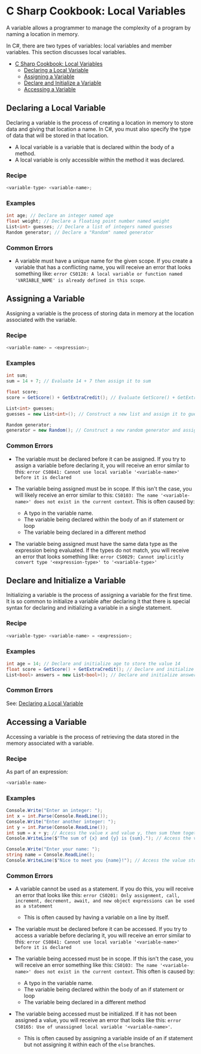 # C Sharp Cookbook: Local Variables

A variable allows a programmer to manage the complexity of a program by naming a
location in memory.

In C#, there are two types of variables: local variables and member variables.
This section discusses local variables.

- [C Sharp Cookbook: Local Variables](#c-sharp-cookbook-local-variables)
  - [Declaring a Local Variable](#declaring-a-local-variable)
  - [Assigning a Variable](#assigning-a-variable)
  - [Declare and Initialize a Variable](#declare-and-initialize-a-variable)
  - [Accessing a Variable](#accessing-a-variable)

## Declaring a Local Variable

Declaring a variable is the process of creating a location in memory to store
data and giving that location a name. In C#, you must also specify the type of
data that will be stored in that location.

* A local variable is a variable that is declared within the body of a method. 
* A local variable is only accessible within the method it was declared.

### Recipe <!-- omit in toc --> 

```csharp
<variable-type> <variable-name>;
```

### Examples <!-- omit in toc --> 

```csharp
int age; // Declare an integer named age
float weight; // Declare a floating point number named weight
List<int> guesses; // Declare a list of integers named guesses
Random generator; // Declare a "Random" named generator
```

### Common Errors <!-- omit in toc --> 

* A variable must have a unique name for the given scope. If you create a
  variable that has a conflicting name, you will receive an error that looks
  something like: `error CS0128: A local variable or function named
  'VARIABLE_NAME' is already defined in this scope`.

## Assigning a Variable

Assigning a variable is the process of storing data in memory at the location
associated with the variable.

### Recipe <!-- omit in toc --> 

```csharp
<variable-name> = <expression>;
```

### Examples <!-- omit in toc --> 

```csharp
int sum;
sum = 14 + 7; // Evaluate 14 + 7 then assign it to sum

float score;
score = GetScore() + GetExtraCredit(); // Evaluate GetScore() + GetExtraCredit() and assign the result to score

List<int> guesses;
guesses = new List<int>(); // Construct a new list and assign it to guesses

Random generator;
generator = new Random(); // Construct a new random generator and assign it to generator
```

### Common Errors <!-- omit in toc --> 

* The variable must be declared before it can be assigned. If you try to assign
  a variable before declaring it, you will receive an error similar to this:
  `error CS0841: Cannot use local variable '<variable-name>' before it is
  declared`

* The variable being assigned must be in scope. If this isn't the case, you will
  likely receive an error similar to this: `CS0103: The name '<variable-name>' does
  not exist in the current context`. This is often caused by:
  * A typo in the variable name.
  * The variable being declared within the body of an if statement or loop
  * The variable being declared in a different method

* The variable being assigned must have the same data type as the expression
  being evaluated. If the types do not match, you will receive an error that
  looks something like: `error CS0029: Cannot implicitly convert type
  '<expression-type>' to '<variable-type>'`

## Declare and Initialize a Variable

Initializing a variable is the process of assigning a variable for the first
time. It is so common to initialize a variable after declaring it that there is
special syntax for declaring and initializing a variable in a single statement.

### Recipe <!-- omit in toc --> 

```csharp
<variable-type> <variable-name> = <expression>;
```

### Examples <!-- omit in toc --> 

```csharp
int age = 14; // Declare and initialize age to store the value 14
float score = GetScore() + GetExtraCredit(); // Declare and initialize score to store the result of evaluating GetScore() + GetExtraCredit()
List<bool> answers = new List<bool>(); // Declare and initialize answers to be a new list.
```

### Common Errors <!-- omit in toc --> 

See: [Declaring a Local Variable](#declaring-a-local-variable)

## Accessing a Variable

Accessing a variable is the process of retrieving the data stored in the memory
associated with a variable. 

### Recipe <!-- omit in toc --> 

As part of an expression:

```csharp
<variable-name>
```

### Examples <!-- omit in toc --> 
```csharp
Console.Write("Enter an integer: ");
int x = int.Parse(Console.ReadLine());
Console.Write("Enter another integer: ");
int y = int.Parse(Console.ReadLine());
int sum = x + y; // Access the value x and value y, then sum them together.
Console.WriteLine($"The sum of {x} and {y} is {sum}."); // Access the values sotred in x, y, and sum, and interpolate them in a string.
```

```csharp
Console.Write("Enter your name: ");
string name = Console.ReadLine();
Console.WriteLine($"Nice to meet you {name}!"); // Access the value stored in name and interpolate it in a string.
```

### Common Errors <!-- omit in toc --> 

* A variable cannot be used as a statement. If you do this, you will receive an
  error that looks like this: `error CS0201: Only assignment, call, increment,
  decrement, await, and new object expressions can be used as a statement`
    * This is often caused by having a variable on a line by itself.

* The variable must be declared before it can be accessed. If you try to access
  a variable before declaring it, you will receive an error similar to this:
  `error CS0841: Cannot use local variable '<variable-name>' before it is
  declared`

* The variable being accessed must be in scope. If this isn't the case, you will
  receive an error something like this: `CS0103: The name '<variable-name>' does
  not exist in the current context`. This often is caused by:
  * A typo in the variable name.
  * The variable being declared within the body of an if statement or loop
  * The variable being declared in a different method

* The variable being accessed must be initialized. If it has not been assigned a
  value, you will receive an error that looks like this: `error CS0165: Use of
  unassigned local variable '<variable-name>'`.
  * This is often caused by assigning a variable inside of an if statement but
    not assigning it within each of the `else` branches.
  